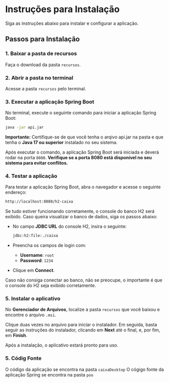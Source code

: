 # Instruções para Instalação

Siga as instruções abaixo para instalar e configurar a aplicação.

## Passos para Instalação

### 1. Baixar a pasta de recursos

Faça o download da pasta `recursos`.

### 2. Abrir a pasta no terminal

Acesse a pasta `recursos` pelo terminal.

### 3. Executar a aplicação Spring Boot

No terminal, execute o seguinte comando para iniciar a aplicação Spring Boot:

```bash
java -jar api.jar

```

**Importante:** Certifique-se de que você tenha o arqivo api.jar na pasta e que tenha o **Java 17 ou superior** instalado no seu sistema.

Após executar o comando, a aplicação Spring Boot será iniciada e deverá rodar na porta `8080`. **Verifique se a porta 8080 está disponível no seu sistema para evitar conflitos.**

### 4. Testar a aplicação

Para testar a aplicação Spring Boot, abra o navegador e acesse o seguinte endereço:

```bash
http://localhost:8080/h2-caixa
```

Se tudo estiver funcionando corretamente, o console do banco H2 será exibido. Caso queira visualizar o banco de dados, siga os passos abaixo:

- No campo **JDBC URL** do console H2, insira o seguinte:

  ```bash
  jdbc:h2:file:./caixa
  ```

- Preencha os campos de login com:
  - **Username**: `root`
  - **Password**: `1234`

- Clique em **Connect**.

Caso não consiga conectar ao banco, não se preocupe, o importante é que o console do H2 seja exibido corretamente.

### 5. Instalar o aplicativo

No **Gerenciador de Arquivos**, localize a pasta `recursos` que você baixou e encontre o arquivo `.msi`.

Clique duas vezes no arquivo para iniciar o instalador. Em seguida, basta seguir as instruções do instalador, clicando em **Next** até o final, e, por fim, em **Finish**.

Após a instalação, o aplicativo estará pronto para uso.


### 5. Códig Fonte
O código da aplicação se encontra na pasta `caixaDesktop`
O cógigo fonte da aplicação Spring se encontra na pasta `poo`
